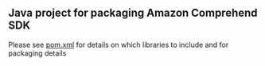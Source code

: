 ## Java project for packaging Amazon Comprehend SDK

Please see [pom.xml](pom.xml) for details on which libraries to include and for packaging details